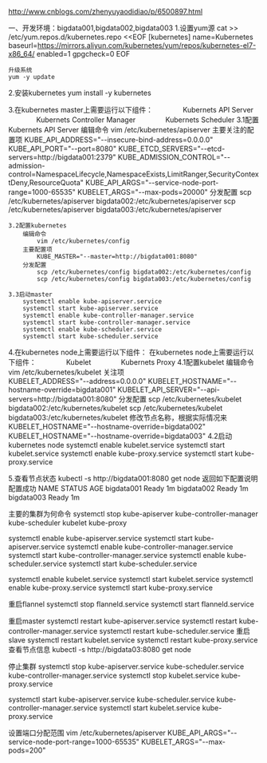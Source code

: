 
http://www.cnblogs.com/zhenyuyaodidiao/p/6500897.html

一、开发环境：bigdata001,bigdata002,bigdata003
1.设置yum源
    cat >> /etc/yum.repos.d/kubernetes.repo <<EOF
    [kubernetes]
    name=Kubernetes
    baseurl=https://mirrors.aliyun.com/kubernetes/yum/repos/kubernetes-el7-x86_64/
    enabled=1
    gpgcheck=0
    EOF
    
    升级系统
    yum -y update
2.安装kubernetes
    yum install -y  kubernetes
    

3.在kubernetes master上需要运行以下组件：
　　　　Kubernets API Server
　　　　Kubernets Controller Manager
　　　　Kubernets Scheduler
    3.1配置Kubernets API Server
        编辑命令
            vim /etc/kubernetes/apiserver
        主要关注的配置项
            KUBE_API_ADDRESS="--insecure-bind-address=0.0.0.0"
            KUBE_API_PORT="--port=8080"
            KUBE_ETCD_SERVERS="--etcd-servers=http://bigdata001:2379"
            KUBE_ADMISSION_CONTROL="--admission-control=NamespaceLifecycle,NamespaceExists,LimitRanger,SecurityContextDeny,ResourceQuota"
            KUBE_API_ARGS="--service-node-port-range=1000-65535"
            KUBELET_ARGS="--max-pods=20000"
        分发配置
            scp /etc/kubernetes/apiserver bigdata002:/etc/kubernetes/apiserver
            scp /etc/kubernetes/apiserver bigdata003:/etc/kubernetes/apiserver
    
    3.2配置kubernetes
        编辑命令
            vim /etc/kubernetes/config
        主要配置项
            KUBE_MASTER="--master=http://bigdata001:8080"
        分发配置
            scp /etc/kubernetes/config bigdata002:/etc/kubernetes/config
            scp /etc/kubernetes/config bigdata003:/etc/kubernetes/config

    3.3启动master
        systemctl enable kube-apiserver.service
        systemctl start kube-apiserver.service
        systemctl enable kube-controller-manager.service
        systemctl start kube-controller-manager.service
        systemctl enable kube-scheduler.service
        systemctl start kube-scheduler.service

4.在kubernetes node上需要运行以下组件：
        在kubernetes node上需要运行以下组件：
        　　　　Kubelet
        　　　　Kubernets Proxy
    4.1配置kubelet
         编辑命令
             vim /etc/kubernetes/kubelet
         关注项     
            KUBELET_ADDRESS="--address=0.0.0.0"
            KUBELET_HOSTNAME="--hostname-override=bigdata001"
            KUBELET_API_SERVER="--api-servers=http://bigdata001:8080"
         分发配置
            scp /etc/kubernetes/kubelet  bigdata002:/etc/kubernetes/kubelet
            scp /etc/kubernetes/kubelet  bigdata003:/etc/kubernetes/kubelet
         修改节点名称，根据实际情况来
            KUBELET_HOSTNAME="--hostname-override=bigdata002"
            KUBELET_HOSTNAME="--hostname-override=bigdata003"
    4.2启动kubernetes node
            systemctl enable kubelet.service
            systemctl start kubelet.service
            systemctl enable kube-proxy.service
            systemctl start kube-proxy.service

5.查看节点状态
    kubectl -s http://bigdata001:8080 get node
    返回如下配置说明配置成功
    NAME         STATUS    AGE
    bigdata001   Ready     1m
    bigdata002   Ready     1m
    bigdata003   Ready     1m





主要的集群为何命令
systemctl  stop kube-apiserver kube-controller-manager kube-scheduler kubelet kube-proxy

systemctl enable kube-apiserver.service
systemctl start kube-apiserver.service
systemctl enable kube-controller-manager.service
systemctl start kube-controller-manager.service
systemctl enable kube-scheduler.service
systemctl start kube-scheduler.service



systemctl enable kubelet.service
systemctl start kubelet.service
systemctl enable kube-proxy.service
systemctl start kube-proxy.service





重启flannel
systemctl stop flanneld.service 
systemctl start flanneld.service 

重启master
systemctl restart kube-apiserver.service
systemctl restart kube-controller-manager.service
systemctl restart kube-scheduler.service
重启slave
systemctl restart  kubelet.service
systemctl restart  kube-proxy.service
查看节点信息
kubectl -s http://bigdata03:8080 get node

停止集群
systemctl stop kube-apiserver.service kube-scheduler.service kube-controller-manager.service
systemctl stop  kubelet.service kube-proxy.service

systemctl start kube-apiserver.service kube-scheduler.service kube-controller-manager.service
systemctl start  kubelet.service kube-proxy.service



设置端口分配范围
vim /etc/kubernetes/apiserver 
KUBE_API_ARGS="--service-node-port-range=1000-65535"
KUBELET_ARGS="--max-pods=200"

